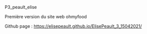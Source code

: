 P3_peault_elise

Première version du site web ohmyfood

Github page : https://elisepeault.github.io/ElisePeault_3_15042021/
